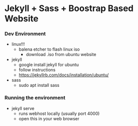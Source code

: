 # Jekyll + Sass + Boostrap Based Website

### Dev Environment
- linux!!!
    - balena etcher to flash linux iso
        - download .iso from ubuntu website
- jekyll
    - google install jekyll for ubuntu
    - follow instructions
    - https://jekyllrb.com/docs/installation/ubuntu/
- sass
    - sudo apt install sass

### Running the environment
- jekyll serve
    - runs webhost locally (usually port 4000)
    - open this in your web browser